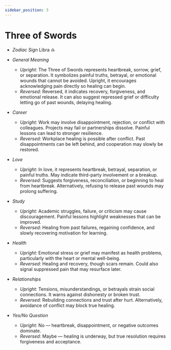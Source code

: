 ```yaml
---
sidebar_position: 3
---
```


# Three of Swords

- *Zodiac Sign* Libra ♎️
- *General Meaning*
  - *Upright:* The Three of Swords represents heartbreak, sorrow, grief, or separation. It symbolizes painful truths, betrayal, or emotional wounds that cannot be avoided. Upright, it encourages acknowledging pain directly so healing can begin.
  - *Reversed:* Reversed, it indicates recovery, forgiveness, and emotional release. It can also suggest repressed grief or difficulty letting go of past wounds, delaying healing.

- *Career*
  - *Upright:* Work may involve disappointment, rejection, or conflict with colleagues. Projects may fail or partnerships dissolve. Painful lessons can lead to stronger resilience.
  - *Reversed:* Workplace healing is possible after conflict. Past disappointments can be left behind, and cooperation may slowly be restored.

- *Love*
  - *Upright:* In love, it represents heartbreak, betrayal, separation, or painful truths. May indicate third-party involvement or a breakup.
  - *Reversed:* Suggests forgiveness, reconciliation, or beginning to heal from heartbreak. Alternatively, refusing to release past wounds may prolong suffering.

- *Study*
  - *Upright:* Academic struggles, failure, or criticism may cause discouragement. Painful lessons highlight weaknesses that can be improved.
  - *Reversed:* Healing from past failures, regaining confidence, and slowly recovering motivation for learning.

- *Health*
  - *Upright:* Emotional stress or grief may manifest as health problems, particularly with the heart or mental well-being.
  - *Reversed:* Healing and recovery, though scars remain. Could also signal suppressed pain that may resurface later.

- *Relationships*
  - *Upright:* Tensions, misunderstandings, or betrayals strain social connections. It warns against dishonesty or broken trust.
  - *Reversed:* Rebuilding connections and trust after hurt. Alternatively, avoidance of conflict may block true healing.

- *Yes/No Question*
  - *Upright:* No — heartbreak, disappointment, or negative outcomes dominate.
  - *Reversed:* Maybe — healing is underway, but true resolution requires forgiveness and acceptance.

